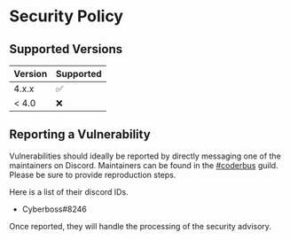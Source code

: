 # Security Policy

## Supported Versions

| Version | Supported          |
| ------- | ------------------ |
| 4.x.x   | :white_check_mark: |
| < 4.0   | :x:                |

## Reporting a Vulnerability

Vulnerabilities should ideally be reported by directly messaging one of the maintainers on Discord. Maintainers can be found in the [#coderbus](https://discord.gg/Vh8TJp9) guild. Please be sure to provide reproduction steps.

Here is a list of their discord IDs.

- Cyberboss#8246

Once reported, they will handle the processing of the security advisory.
